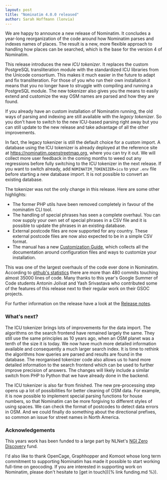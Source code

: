 ```yaml
---
layout: post
title: "Nominatim 4.0.0 released"
author: Sarah Hoffmann (lonvia)
---
```


We are happy to announce a new release of Nominatim. It concludes a year-long
reorganization of the code around how Nominatim parses and indexes names of
places. The result is a new, more flexible approach to handling how places
can be searched, which is the base for the version 4 of Nominatim.

This release introduces the new _ICU tokenizer_. It replaces the custom
PostgreSQL transliteration module with the standardized ICU libraries from
the Unicode consortium. This makes it much easier in the future to adapt and
fix transliteration. For those of you who run their own installation it means
that you no longer have to struggle with compiling and running a PostgreSQL
module. The new tokenizer also gives you the means to easily extend and
customize the way OSM names are parsed and how they are found.

If you already have an custom installation of Nominatim running, the old ways
of parsing and indexing are still available with the _legacy tokenizer_. So you
don't have to switch to the new ICU-based parsing right away but you can still
update to the new release and take advantage of all the other improvements.

In fact, the legacy tokenizer is still the default choice for a custom import.
A database using the ICU tokenizer is already deployed at the reference site
at https://nominatim.openstreetmap.org, where you can try it out. We will
collect more user feedback in the coming months to weed out any regressions
before fully switching to the ICU tokenizer in the next release. If you want
to switch already, add `NOMINATIM_TOKENIZER=icu` to your `.env` file before
starting a new database import. It is not possible to convert an existing
database.

The tokenizer was not the only change in this release. Here are some other
highlights:

* The former PHP utils have been removed completely in favour of the nominatim
  CLI tool.
* The handling of special phrases has seen a complete overhaul. You can now
  supply your own set of special phrases in a CSV file and it is possible
  to update the phrases in an existing database.
* External postcode files are now supported for any country. These external
  postcode files are now also expected to be in a simple CSV format.
* The manual has a new [Customization Guide](https://nominatim.org/release-docs/latest/customize/Overview/),
  which collects all the documentation around configuration files and ways to
  customize your installation.

This was one of the largest overhauls of the code ever done in Nominatim.
According to [github's statistics](https://github.com/osm-search/Nominatim/compare/v3.7.0...v4.0.0)
there are more than 480 commits touching almost 35000 lines of code.
Many thanks to this year's Google Summer of Code students
Antonin Jolivat and Yash Srivastava
who contributed some of the features of this release next to their regular
work on their GSOC projects.

For further information on the release have a look at the
[Release notes](https://github.com/osm-search/Nominatim/releases/tag/v4.0.0).

### What's next?

The ICU tokenizer brings lots of improvements for the data import.
The algorithms on the search frontend have remained largely the
same. They still use the same principles as 10 years ago, when an OSM planet
was a tenth of the size it is today. We now have much more detailed information
available and consequently a much larger search index. It is time to rethink
the algorithms how queries are parsed and results are found in the database.
The reorganised tokenizer code also allows us to hand more detailed information
to the search frontend which can be used to further improve precision of answers.
The changes will likely include a similar switch from PHP to Python that we
have already done in the backend.

The ICU tokenizer is also far from finished. The new pre-processing
step opens up a lot of possibilities for better cleaning of OSM data. For
example, it is now possible to implement special parsing functions for
house numbers, so that Nominatim can be more forgiving to different styles
of using spaces. We can check the format of postcodes to detect data errors
in OSM. And we could finally do something about the directional prefixes,
so common an issue for street names in North America.

### Acknowledgements

This years work has been funded to a large part by NLNet's
[NGI Zero Discovery](https://nlnet.nl/thema/NGIZeroDiscovery.html) fund.

I'd also like to thank OpenCage, Graphhopper and Komoot whose long term
commitment to supporting Nominatim has made it possible to start working
full-time on geocoding. If you are interested in supporting work on Nominatim,
please don't hesitate to [get in touch]({% link funding.md %}).
